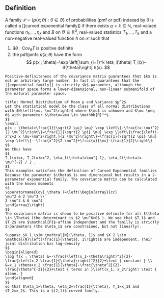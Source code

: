 ## Definition
A family $\mathcal{P}=\{p(x ; \theta): \theta \in \Theta\}$ of probabilities (pmf or pdf) indexed by $\theta$ is called a [[curved exponential family]] if there exists $q<k \in \mathbb{N}$, real-valued functions $\eta_1, \ldots, \eta_k$ and $B$ on $\Theta \subseteq \mathbb{R}^q$, real-valued statistics $T_1, \ldots, T_k$ and a non-negative real-valued function $h$ on $\mathcal{X}$ such that
1. $\exists \theta: \operatorname{Cov}_\theta T$ is positive definite
2. the pdf/pmfs $p(x ; \theta)$ have the form
$$
p(x ; \theta)=\exp \left[\sum_{i=1}^k \eta_i(\theta) T_i(x)-B(\theta)\right] h(x).
$$

```ad-note
Positive-definiteness of the covariance matrix guarantees that $k$ is not an arbitrary large number. In fact it guarantees that the [[exponential family]] is strictly $k$-parameter, although the parameter space forms a lower-dimensional, non-linear submanifold of the natural parameter space.
```
```ad-example
title: Normal Distribution of Mean µ and Variance $µ^2$
Let the statistical model be the class of all normal distributions with $N\left(\mu, \mu^2\right)$ where $\mu$ is unknown and $\mu \neq 0$ with parameter $\theta=\mu \in \mathbb{R}^*$.
$$
\small
p(x ; \theta)=\frac{1}{\sqrt{2 \pi} \mu} \exp \left\{-\frac{(x-\mu)^2}{2 \mu^2}\right\}=\frac{1}{\sqrt{2 \pi} \mu} \exp \left\{\frac{\left(-x^2+2 x \mu-\mu^2\right.}{2 \mu^2}\right\}=\frac{1}{\sqrt{2 \pi} \mu} \exp \left\{--\frac{x^2}{2 \mu^2}+\frac{x}{\mu}-\frac{1}{2}\right\}
$$
We thus have
$$
T_1(x)=x, T_2(x)=x^2, \eta_1(\theta)=\mu^{-1}, \eta_2(\theta)=-\mu^{-2} / 2 .
$$
This examples satisfies the definition of Curved Exponential families because the parameter $\theta$ is one dimensional but results in a 2-parameter exponential family. The covariance matrix can be calculated with the known moments
$$
\operatorname{Cov}_\theta T=\left(\begin{array}{cc}
\mu^2 & 2 \mu^3 \\
2 \mu^3 & 6 \mu^4
\end{array}\right)
$$
The covariance matrix is shown to be positive definite for all $\theta \in \Theta$ (the determinant is $2 \mu^6>0$ ). We see that $T_1$ and $T_2$ are $\mathcal{P}$-affine independent and the familly is strictly 2-parameters (the $\eta_i$ are constrained, but not linearly).
```

```ad-example
Suppose $X_1 \sim \mathcal{N}(\theta, 1)$ and $X_2 \sim \mathcal{N}\left(\frac{1}{\theta}, 1\right)$ are independent. Their joint distribution has log-density
$$
\begin{aligned}
\log f(x ; \theta) &=-\frac{\left(x_1-\theta\right)^2}{2}-\frac{\left(x_2-\frac{1}{\theta}\right)^2}{2}+\text { constant } \\
&=x_1 \theta+x_2 \frac{1}{\theta}-\frac{\theta^2}{2}-\frac{\theta^{-2}}{2}+\text { terms in }\left(x_1, x_2\right) \text { alone, }
\end{aligned}
$$
so that $\eta_1=\theta, \eta_2=\frac{1}{\theta}, T_1=x_1$ and $T_2=x_2$. This is a $(2,1)$-curved family.
```